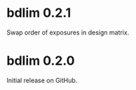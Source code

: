 # bdlim 0.2.1

Swap order of exposures in design matrix.

# bdlim 0.2.0

Initial release on GitHub.
